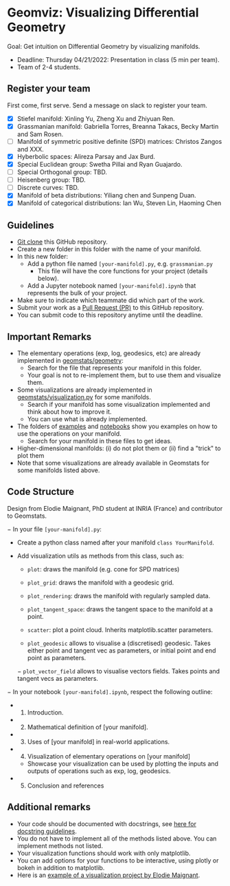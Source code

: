 # Geomviz: Visualizing Differential Geometry

Goal: Get intuition on Differential Geometry by visualizing manifolds.

- Deadline: Thursday 04/21/2022: Presentation in class (5 min per team).
- Team of 2-4 students.

## Register your team

First come, first serve. Send a message on slack to register your team.

- [X] Stiefel manifold: Xinling Yu, Zheng Xu and Zhiyuan Ren.
- [X] Grassmanian manifold: Gabriella Torres, Breanna Takacs, Becky Martin and Sam Rosen.
- [ ] Manifold of symmetric positive definite (SPD) matrices: Christos Zangos and XXX.
- [X] Hyberbolic spaces: Alireza Parsay and Jax Burd.
- [X] Special Euclidean group: Swetha Pillai and Ryan Guajardo.
- [ ] Special Orthogonal group: TBD.
- [ ] Heisenberg group: TBD.
- [ ] Discrete curves: TBD.
- [X] Manifold of beta distributions: Yiliang chen and Sunpeng Duan.
- [X] Manifold of categorical distributions: Ian Wu, Steven Lin, Haoming Chen 

## Guidelines

- [Git clone](https://github.com/git-guides/git-clone) this GitHub repository.
- Create a new folder in this folder with the name of your manifold.
- In this new folder:
  - Add a python file named `[your-manifold].py`, e.g. `grassmanian.py`
    - This file will have the core functions for your project (details below).
  - Add a Jupyter notebook named `[your-manifold].ipynb` that represents the bulk of your project.
- Make sure to indicate which teammate did which part of the work.
- Submit your work as a [Pull Request (PR)](https://opensource.com/article/19/7/create-pull-request-github) to this GitHub repository.
- You can submit code to this repository anytime until the deadline.

## Important Remarks

- The elementary operations (exp, log, geodesics, etc) are already implemented in [geomstats/geometry](https://github.com/geomstats/geomstats/tree/master/geomstats/geometry):
  - Search for the file that represents your manifold in this folder.
  - Your goal is not to re-implement them, but to use them and visualize them.
- Some visualizations are already implemented in [geomstats/visualization.py](https://github.com/geomstats/geomstats/blob/master/geomstats/visualization.py) for some manifolds.
  - Search if your manifold has some visualization implemented and think about how to improve it.
  - You can use what is already implemented.
- The folders of [examples](https://github.com/geomstats/geomstats/tree/master/examples) and [notebooks](https://github.com/geomstats/geomstats/tree/master/notebooks) show you examples on how to use the operations on your manifold.
  - Search for your manifold in these files to get ideas.
- Higher-dimensional manifolds: (i) do not plot them or (ii) find a "trick" to plot them
- Note that some visualizations are already available in Geomstats for some manifolds listed above.

## Code Structure 

Design from Elodie Maignant, PhD student at INRIA (France) and contributor to Geomstats.

− In your file `[your-manifold].py`:
  - Create a python class named after your manifold `class YourManifold`.
  - Add visualization utils as methods from this class, such as:
    - `plot`: draws the manifold (e.g. cone for SPD matrices)
    - `plot_grid`: draws the manifold with a geodesic grid.
    - `plot_rendering`: draws the manifold with regularly sampled data.
    - `plot_tangent_space`: draws the tangent space to the manifold at a point.
    - `scatter`: plot a point cloud. Inherits matplotlib.scatter parameters.
    
    - `plot_geodesic` allows to visualise a (discretised) geodesic. Takes either point and tangent vec as parameters, or initial point and end point as parameters.
    
    − `plot_vector_field` allows to visualise vectors fields. Takes points and tangent vecs as parameters.
    
− In your notebook `[your-manifold].ipynb`, respect the following outline:
  - 1. Introduction.
  - 2. Mathematical definition of [your manifold].
  - 3. Uses of [your manifold] in real-world applications.
  - 4. Visualization of elementary operations on [your manifold]
    - Showcase your visualization can be used by plotting the inputs and outputs of operations such as exp, log, geodesics.
  - 5. Conclusion and references


## Additional remarks

- Your code should be documented with docstrings, see [here for docstring guidelines](https://github.com/geomstats/geomstats/blob/master/docs/contributing.rst#writing-docstrings).
- You do not have to implement all of the methods listed above. You can implement methods not listed.
- Your visualization functions should work with only matplotlib.
- You can add options for your functions to be interactive, using plotly or bokeh in addition to matplotlib.
- Here is an [example of a visualization project by Elodie Maignant](https://github.com/geomstats/geomstats/blob/master/notebooks/16_real_world_applications__visualizations_in_kendall_shape_spaces.ipynb).
